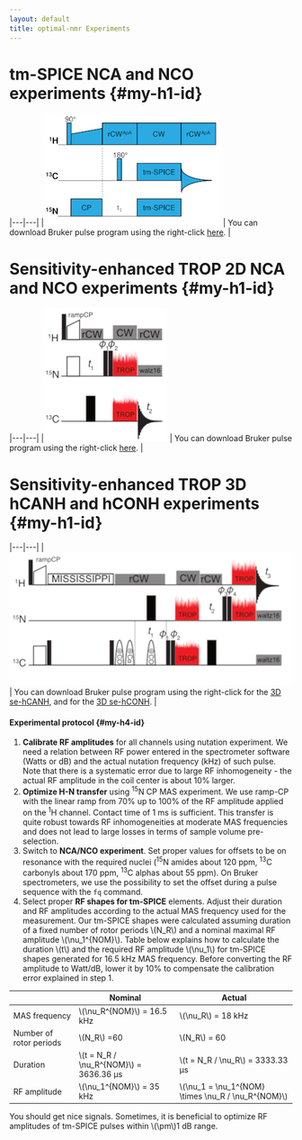 ```yaml
---
layout: default
title: optimal-nmr Experiments
---
```

# tm-SPICE NCA and NCO experiments   {#my-h1-id}

|---|---|
|![NCX pulse sequence](/images/ncx_pulse_sequence.png "NCA/NCO Experiment") | You can download Bruker pulse program using the right-click [here](/sequences/doubcp.zt). |

# Sensitivity-enhanced TROP 2D NCA and NCO experiments   {#my-h1-id}

|---|---|
|![seNCX pulse sequence](/images/seNCX.png "se-NCA/NCO Experiment") | You can download Bruker pulse program using the right-click [here](/sequences/sehNC2D.jb_v20220623). |

# Sensitivity-enhanced TROP 3D hCANH and hCONH experiments   {#my-h1-id}

|---|---|
|![seCXNH pulse sequence](/images/se3D-hCNH.png "se-hCA/CONH Experiment") | You can download Bruker pulse program using the right-click for the [3D se-hCANH](/sequences/sehCaNH3Dws.jb_v20220623), and for the [3D se-hCONH](/sequences/sehCONH3Dws.jb_v20220623). |




#### Experimental protocol   {#my-h4-id}

1. **Calibrate RF amplitudes** for all channels using nutation experiment. We need a relation between RF power entered in the spectrometer software (Watts or dB) and the actual nutation frequency (kHz) of such pulse. Note that there is a systematic error due to large RF inhomogeneity - the actual RF amplitude in the coil center is about 10% larger.
2. **Optimize H-N transfer** using <sup>15</sup>N CP MAS experiment. We use ramp-CP with the linear ramp from 70% up to 100% of the RF amplitude applied on the <sup>1</sup>H channel. Contact time of 1 ms is sufficient. This transfer is quite robust towards RF inhomogeneities at moderate MAS frequencies and does not lead to large losses in terms of sample volume pre-selection.
3. Switch to **NCA/NCO experiment**. Set proper values for offsets to be on resonance with the required nuclei (<sup>15</sup>N amides about 120 ppm, <sup>13</sup>C carbonyls about 170 ppm, <sup>13</sup>C alphas about 55 ppm). On Bruker spectrometers, we use the possibility to set the offset during a pulse sequence with the `fq` command.
4. Select proper **RF shapes for tm-SPICE** elements. Adjust their duration and RF amplitudes according to the actual MAS frequency used for the measurement. Our tm-SPICE shapes were calculated assuming duration of a fixed number of rotor periods \\(N_R\\) and a nominal maximal RF amplitude \\(\nu_1^{NOM}\\). Table below explains how to calculate the duration \\(t\\) and the required RF amplitude \\(\nu_1\\) for tm-SPICE shapes generated for 16.5 kHz MAS frequency. Before converting the RF amplitude to Watt/dB, lower it by 10% to compensate the calibration error explained in step 1. 

|                   | Nominal                    |   Actual                   |
|-------------------|----------------------------|----------------------------|
| MAS frequency     | \\(\nu_R^{NOM}\\) = 16.5 kHz | \\(\nu_R\\) = 18 kHz |
| Number of rotor periods | \\(N_R\\) =60 |      \\(N_R\\) = 60        |
| Duration  | \\(t = N_R / \nu_R^{NOM}\\) = 3636.36 &mu;s | \\(t = N_R / \nu_R\\) = 3333.33 &mu;s |
| RF amplitude | \\(\nu_1^{NOM}\\) = 35 kHz | \\(\nu_1 = \nu_1^{NOM} \times \nu_R /  \nu_R^{NOM}\\) |

You should get nice signals. Sometimes, it is beneficial to optimize RF amplitudes of tm-SPICE pulses within \\(\pm\\)1 dB range.